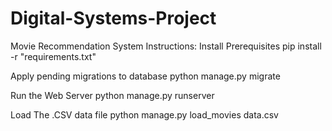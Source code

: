 # Digital-Systems-Project
Movie Recommendation System 
Instructions:
Install Prerequisites
pip install -r "requirements.txt"

Apply pending migrations to database
python manage.py migrate

Run the Web Server
python manage.py runserver

Load The .CSV data file
python manage.py load_movies data.csv